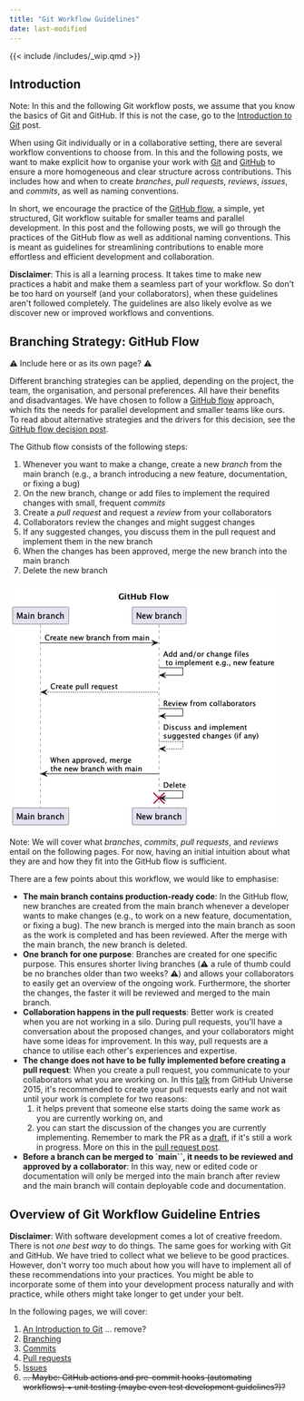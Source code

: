 ```yaml
---
title: "Git Workflow Guidelines"
date: last-modified
---
```


{{< include /includes/_wip.qmd >}}

## Introduction

Note: In this and the following Git workflow posts, we assume that you know the basics of Git and GitHub. If this is not the case, go to the [Introduction to Git](git.md) post.

When using Git individually or in a collaborative setting, there are several workflow conventions to choose from. In this and the following posts, we want to make explicit how to organise your work with [Git](https://git-scm.com/) and [GitHub](https://github.com) to ensure a more homogeneous and clear structure across contributions. This includes how and when to create *branches*, *pull requests*, *reviews*, *issues*, and *commits*, as well as naming conventions.

In short, we encourage the practice of the [GitHub flow](https://docs.github.com/en/get-started/quickstart/github-flow), a simple, yet structured, Git workflow suitable for smaller teams and parallel development. In this post and the following posts, we will go through the practices of the GitHub flow as well as additional naming conventions. This is meant as guidelines for streamlining contributions to enable more effortless and efficient development and collaboration.

**Disclaimer**: This is all a learning process. It takes time to make new practices a habit and make them a seamless part of your workflow. So don't be too hard on yourself (and your collaborators), when these guidelines aren't followed completely. The guidelines are also likely evolve as we discover new or improved workflows and conventions.

## Branching Strategy: GitHub Flow

:warning: Include here or as its own page? :warning:

Different branching strategies can be applied, depending on the project, the team, the organisation, and personal preferences. All have their benefits and disadvantages. We have chosen to follow a [GitHub flow](https://docs.github.com/en/get-started/quickstart/github-flow) approach, which fits the needs for parallel development and smaller teams like ours. To read about alternative strategies and the drivers for this decision, see the [GitHub flow decision post](../why-github-flow/index.md).

The Github flow consists of the following steps:

1. Whenever you want to make a change, create a new *branch* from the main branch (e.g., a branch introducing a new feature, documentation, or fixing a bug)
2. On the new branch, change or add files to implement the required changes with small, frequent *commits*
3. Create a *pull request* and request a *review* from your collaborators
4. Collaborators review the changes and might suggest changes
5. If any suggested changes, you discuss them in the pull request and implement them in the new branch
6. When the changes has been approved, merge the new branch into the main branch
7. Delete the new branch

![Example of the GitHub flow showing the process of creating and merging a new branch](/entries/images/github-flow.png)

Note: We will cover what *branches*, *commits*, *pull requests*, and *reviews* entail on the following pages. For now, having an initial intuition about what they are and how they fit into the GitHub flow is sufficient.

There are a few points about this workflow, we would like to emphasise:

- **The main branch contains production-ready code**: In the GitHub flow, new branches are created from the main branch whenever a developer wants to make changes (e.g., to work on a new feature, documentation, or fixing a bug). The new branch is merged into the main branch as soon as the work is completed and has been reviewed. After the merge with the main branch, the new branch is deleted.
- **One branch for one purpose**: Branches are created for one specific purpose. This ensures shorter living branches (:warning: a rule of thumb could be no branches older than two weeks? :warning:) and allows your collaborators to easily get an overview of the ongoing work. Furthermore, the shorter the changes, the faster it will be reviewed and merged to the main branch.
- **Collaboration happens in the pull requests**: Better work is created when you are not working in a silo. During pull requests, you'll have a conversation about the proposed changes, and your collaborators might have some ideas for improvement. In this way, pull requests are a chance to utilise each other's experiences and expertise.
- **The change does not have to be fully implemented before creating a pull request**: When you create a pull request, you communicate to your collaborators what you are working on. In this [talk](https://www.youtube.com/watch?v=vCwuZfK0VG4) from GitHub Universe 2015, it's recommended to create your pull requests early and not wait until your work is complete for two reasons:
  1) it helps prevent that someone else starts doing the same work as you are currently working on, and
  2) you can start the discussion of the changes you are currently implementing. Remember to mark the PR as a [draft](https://docs.github.com/en/pull-requests/collaborating-with-pull-requests/proposing-changes-to-your-work-with-pull-requests/changing-the-stage-of-a-pull-request#converting-a-pull-request-to-a-draft), if it's still a work in progress.
  More on this in the [pull request post](prs.md).
- **Before a branch can be merged to `main``, it needs to be reviewed and approved by a collaborator**: In this way, new or edited code or documentation will only be merged into the main branch after review and the main branch will contain deployable code and documentation.

## Overview of Git Workflow Guideline Entries

**Disclaimer**: With software development comes a lot of creative freedom. There is not *one best way* to do things. The same goes for working with Git and GitHub. We have tried to collect what we believe to be good practices. However, don't worry too much about how you will have to implement all of these recommendations into your practices. You might be able to incorporate some of them into your development process naturally and with practice, while others might take longer to get under your belt.

In the following pages, we will cover:

1. [An Introduction to Git](git.md) ... remove?
2. [Branching](branching.md)
3. [Commits](commits.md)
4. [Pull requests](prs.md)
5. [Issues](issues.md)
6. ~~... Maybe: GitHub actions and pre-commit hooks (automating workflows) + unit testing (maybe even test development guidelines?)?~~
